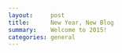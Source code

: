 ```yaml
---
layout:     post
title:      New Year, New Blog
summary:    Welcome to 2015!
categories: general
---
```


